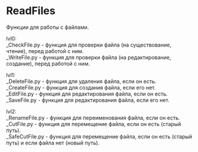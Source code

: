 # ReadFiles
Функции для работы с файлами.


lvl0:<br>
_CheckFile.py - функция для проверки файла (на существование, чтение), перед работой с ним.<br>
_WriteFile.py - функция для проверки файла (на редактирование, создание), перед работой с ним.


lvl1:<br>
_DeleteFile.py - функция для удаления файла, если он есть.<br>
_CreateFile.py - функция для создания файла, если его нет.<br>
_EditFile.py - функция для редактирования файла, если он есть.<br>
_SaveFile.py - функция для редактирования файла, если его нет.

lvl2:<br>
_RenameFile.py - функция для переименования файла, если он есть.<br>
_CutFile.py - функция для перемещение файла, если он есть (старый путь).<br>
_SafeCutFile.py - функция для перемещение файла, если он есть (старый путь) и если файла нет (новый путь).
